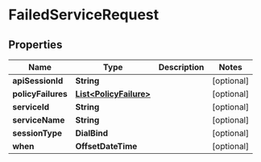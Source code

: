 

# FailedServiceRequest


## Properties

| Name | Type | Description | Notes |
|------------ | ------------- | ------------- | -------------|
|**apiSessionId** | **String** |  |  [optional] |
|**policyFailures** | [**List&lt;PolicyFailure&gt;**](PolicyFailure.md) |  |  [optional] |
|**serviceId** | **String** |  |  [optional] |
|**serviceName** | **String** |  |  [optional] |
|**sessionType** | **DialBind** |  |  [optional] |
|**when** | **OffsetDateTime** |  |  [optional] |



